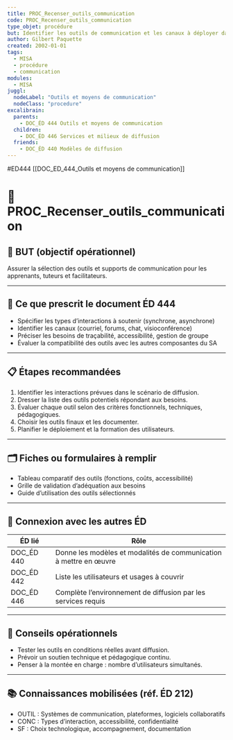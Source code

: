```yaml
---
title: PROC_Recenser_outils_communication
code: PROC_Recenser_outils_communication
type_objet: procédure
but: Identifier les outils de communication et les canaux à déployer dans le SA selon les rôles, activités et modalités de diffusion prévues.
author: Gilbert Paquette
created: 2002-01-01
tags:
  - MISA
  - procédure
  - communication
modules:
  - MISA
juggl:
  nodeLabel: "Outils et moyens de communication"
  nodeClass: "procedure"
excalibrain:
  parents:
    - DOC_ÉD 444 Outils et moyens de communication
  children:
    - DOC_ÉD 446 Services et milieux de diffusion
  friends:
    - DOC_ÉD 440 Modèles de diffusion
---
```


#ED444
[[DOC_ED_444_Outils et moyens de communication]] 
# 🔧 PROC_Recenser_outils_communication

## 🎯 BUT (objectif opérationnel)
Assurer la sélection des outils et supports de communication pour les apprenants, tuteurs et facilitateurs.

---

## 📌 Ce que prescrit le document ÉD 444
- Spécifier les types d’interactions à soutenir (synchrone, asynchrone)
- Identifier les canaux (courriel, forums, chat, visioconférence)
- Préciser les besoins de traçabilité, accessibilité, gestion de groupe
- Évaluer la compatibilité des outils avec les autres composantes du SA

---

## 📋 Étapes recommandées
1. Identifier les interactions prévues dans le scénario de diffusion.
2. Dresser la liste des outils potentiels répondant aux besoins.
3. Évaluer chaque outil selon des critères fonctionnels, techniques, pédagogiques.
4. Choisir les outils finaux et les documenter.
5. Planifier le déploiement et la formation des utilisateurs.

---

## 🗂 Fiches ou formulaires à remplir
- Tableau comparatif des outils (fonctions, coûts, accessibilité)
- Grille de validation d’adéquation aux besoins
- Guide d’utilisation des outils sélectionnés

---

## 🔄 Connexion avec les autres ÉD
| ÉD lié | Rôle |
|--------|------|
| DOC_ÉD 440 | Donne les modèles et modalités de communication à mettre en œuvre |
| DOC_ÉD 442 | Liste les utilisateurs et usages à couvrir |
| DOC_ÉD 446 | Complète l’environnement de diffusion par les services requis |

---

## 🧠 Conseils opérationnels
- Tester les outils en conditions réelles avant diffusion.
- Prévoir un soutien technique et pédagogique continu.
- Penser à la montée en charge : nombre d’utilisateurs simultanés.

---

## 📚 Connaissances mobilisées (réf. ÉD 212)
- OUTIL : Systèmes de communication, plateformes, logiciels collaboratifs
- CONC : Types d’interaction, accessibilité, confidentialité
- SF : Choix technologique, accompagnement, documentation

